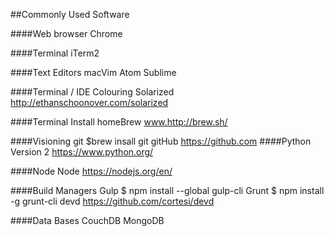 ##Commonly Used Software

####Web browser
 	Chrome

####Terminal
	iTerm2

####Text Editors
	macVim
	Atom
	Sublime

####Terminal / IDE Colouring
	Solarized
		http://ethanschoonover.com/solarized

####Terminal Install
	homeBrew
		www.http://brew.sh/

####Visioning
	git
		$brew insall git
	gitHub
		https://github.com
####Python
	Version 2
		https://www.python.org/

####Node
	Node
		https://nodejs.org/en/

####Build Managers
	Gulp
		$ npm install --global gulp-cli
	Grunt
		$ npm install -g grunt-cli
	devd
		https://github.com/cortesi/devd

####Data Bases
	CouchDB
	MongoDB
